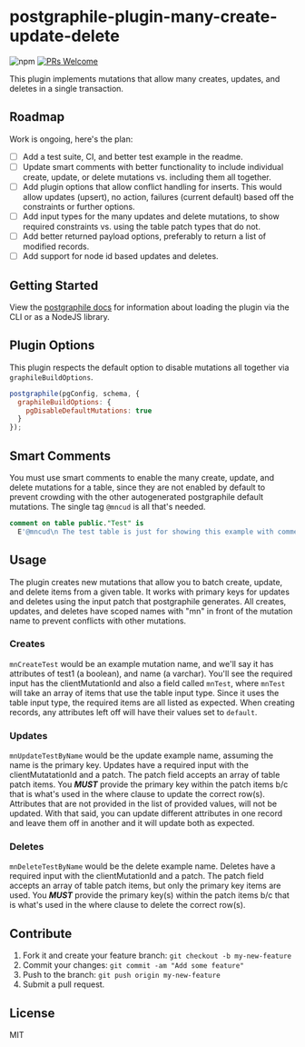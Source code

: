 # postgraphile-plugin-many-create-update-delete

![npm](https://img.shields.io/npm/v/postgraphile-plugin-many-create-update-delete)
[![PRs Welcome](https://img.shields.io/badge/PRs-welcome-brightgreen.svg?style=flat-square)](http://makeapullrequest.com)

This plugin implements mutations that allow many creates, updates, and deletes in a single transaction.

## Roadmap
Work is ongoing, here's the plan:

- [ ] Add a test suite, CI, and better test example in the readme.
- [ ] Update smart comments with better functionality to include individual create, update, or  delete mutations vs. including them all together.
- [ ] Add plugin options that allow conflict handling for inserts. This would allow updates (upsert), no action, failures (current default) based off the constraints or further options.
- [ ] Add input types for the many updates and delete mutations, to show required constraints vs. using the table patch types that do not.
- [ ] Add better returned payload options, preferably to return a list of modified records.
- [ ] Add support for node id based updates and deletes.

## Getting Started

View the [postgraphile docs](https://www.graphile.org/postgraphile/extending/#loading-additional-plugins) for information about loading the plugin via the CLI or as a NodeJS library.

## Plugin Options

This plugin respects the default option to disable mutations all together via ```graphileBuildOptions```.

```js
postgraphile(pgConfig, schema, {
  graphileBuildOptions: {
    pgDisableDefaultMutations: true
  }
});
```

## Smart Comments

You must use smart comments to enable the many create, update, and delete mutations for a table, since they are not enabled by default to prevent crowding with the other autogenerated postgraphile default mutations. The single tag ```@mncud``` is all that's needed.

```sql
comment on table public."Test" is
  E'@mncud\n The test table is just for showing this example with comments.';
```

## Usage

The plugin creates new mutations that allow you to batch create, update, and delete items from a given table. It works with primary keys for updates and deletes using the input patch that postgraphile generates. All creates, updates, and deletes have scoped names with "mn" in front of the mutation name to prevent conflicts with other mutations.

### Creates
```mnCreateTest``` would be an example mutation name, and we'll say it has attributes of test1 (a boolean), and name (a varchar). You'll see the required input has the clientMutationId and also a field called ```mnTest```, where ```mnTest``` will take an array of items that use the table input type. Since it uses the table input type, the required items are all listed as expected. When creating records, any attributes left off will have their values set to ```default```.

### Updates
```mnUpdateTestByName``` would be the update example name, assuming the name is the primary key. Updates have a required input with the clientMutatationId and a patch. The patch field accepts an array of table patch items. You ***MUST*** provide the primary key within the patch items b/c that is what's used in the where clause to update the correct row(s). Attributes that are not provided in the list of provided values, will not be updated. With that said, you can update different attributes in one record and leave them off in another and it will update both as expected.

### Deletes
```mnDeleteTestByName``` would be the delete example name. Deletes have a required input with the clientMutationId and a patch. The patch field accepts an array of table patch items, but only the primary key items are used. You ***MUST*** provide the primary key(s) within the patch items b/c that is what's used in the where clause to delete the correct row(s).

## Contribute

1. Fork it and create your feature branch: `git checkout -b my-new-feature`
2. Commit your changes: `git commit -am "Add some feature"`
3. Push to the branch: `git push origin my-new-feature`
4. Submit a pull request.

## License

MIT
